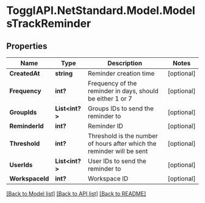 # TogglAPI.NetStandard.Model.ModelsTrackReminder
## Properties

Name | Type | Description | Notes
------------ | ------------- | ------------- | -------------
**CreatedAt** | **string** | Reminder creation time | [optional] 
**Frequency** | **int?** | Frequency of the reminder in days, should be either 1 or 7 | [optional] 
**GroupIds** | **List&lt;int?&gt;** | Groups IDs to send the reminder to | [optional] 
**ReminderId** | **int?** | Reminder ID | [optional] 
**Threshold** | **int?** | Threshold is the number of hours after which the reminder will be sent | [optional] 
**UserIds** | **List&lt;int?&gt;** | User IDs to send the reminder to | [optional] 
**WorkspaceId** | **int?** | Workspace ID | [optional] 

[[Back to Model list]](../README.md#documentation-for-models) [[Back to API list]](../README.md#documentation-for-api-endpoints) [[Back to README]](../README.md)

